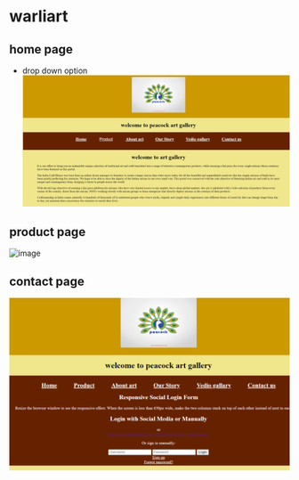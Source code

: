# warliart

## home page  
- drop down option
![image](home.png)

## product page  

![image](product.png)

## contact page  

![image](contact.png)

